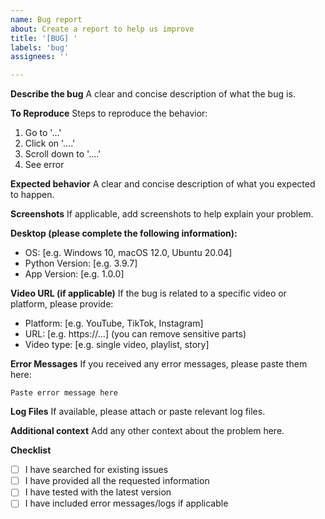 ```yaml
---
name: Bug report
about: Create a report to help us improve
title: '[BUG] '
labels: 'bug'
assignees: ''

---
```


**Describe the bug**
A clear and concise description of what the bug is.

**To Reproduce**
Steps to reproduce the behavior:
1. Go to '...'
2. Click on '....'
3. Scroll down to '....'
4. See error

**Expected behavior**
A clear and concise description of what you expected to happen.

**Screenshots**
If applicable, add screenshots to help explain your problem.

**Desktop (please complete the following information):**
 - OS: [e.g. Windows 10, macOS 12.0, Ubuntu 20.04]
 - Python Version: [e.g. 3.9.7]
 - App Version: [e.g. 1.0.0]

**Video URL (if applicable)**
If the bug is related to a specific video or platform, please provide:
- Platform: [e.g. YouTube, TikTok, Instagram]
- URL: [e.g. https://...] (you can remove sensitive parts)
- Video type: [e.g. single video, playlist, story]

**Error Messages**
If you received any error messages, please paste them here:
```
Paste error message here
```

**Log Files**
If available, please attach or paste relevant log files.

**Additional context**
Add any other context about the problem here.

**Checklist**
- [ ] I have searched for existing issues
- [ ] I have provided all the requested information
- [ ] I have tested with the latest version
- [ ] I have included error messages/logs if applicable